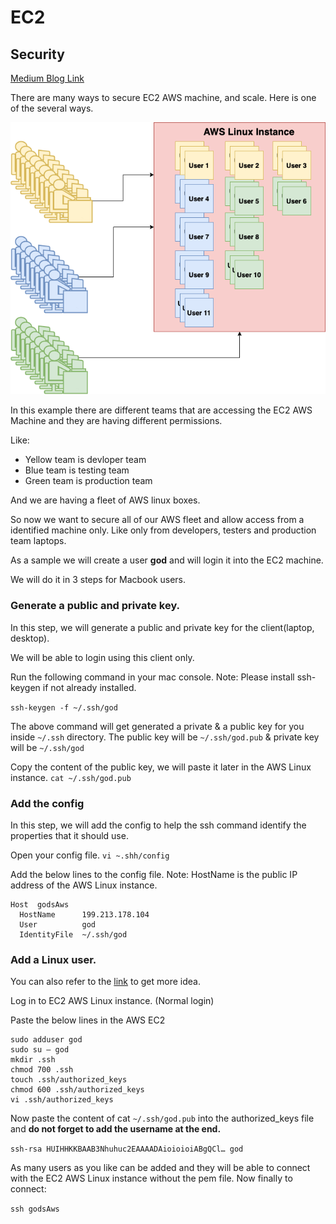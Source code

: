 # EC2

## Security

[Medium Blog Link](https://abhishekhoney.medium.com/ssh-into-aws-without-pem-file-must-know-user-management-on-aws-2d8f88904a09)

There are many ways to secure EC2 AWS machine, and scale. Here is one of the several ways.

![alt text](https://github.com/abhishek-honey/aws/blob/main/images/AWS%20EC2%20connection%20without%20pem%20file.png?raw=true)


In this example there are different teams that are accessing the EC2 AWS Machine and they are having different permissions.

Like:
*   Yellow team is devloper team
*   Blue team is testing team
*   Green team is production team

And we are having a fleet of AWS linux boxes.


So now we want to secure all of our AWS fleet and allow access from a identified machine only. Like only from developers, testers and production team laptops.

As a sample we will create a user __god__ and will login it into the EC2 machine.

We will do it in 3 steps for Macbook users.

### Generate a public and private key.

In this step, we will generate a public and private key for the client(laptop, desktop). 

We will be able to login using this client only.

Run the following command in your mac console.
Note: Please install ssh-keygen if not already installed.

```ssh-keygen -f ~/.ssh/god```

The above command will get generated a private & a public key for you inside ```~/.ssh``` directory. The public key will be ```~/.ssh/god.pub``` & private key will be ```~/.ssh/god```

Copy the content of the public key, we will paste it later in the AWS Linux instance.
```cat ~/.ssh/god.pub```

### Add the config

In this step, we will add the config to help the ssh command identify the properties that it should use.

Open your config file.
```vi ~.shh/config```

Add the below lines to the config file.
Note: HostName is the public IP address of the AWS Linux instance.
```
Host  godsAws
  HostName      199.213.178.104
  User          god
  IdentityFile  ~/.ssh/god
```

### Add a Linux user.

You can also refer to the [link](https://aws.amazon.com/premiumsupport/knowledge-center/new-user-accounts-linux-instance/) to get more idea.


Log in to EC2 AWS Linux instance. (Normal login)

Paste the below lines in the AWS EC2
```
sudo adduser god
sudo su — god
mkdir .ssh
chmod 700 .ssh
touch .ssh/authorized_keys
chmod 600 .ssh/authorized_keys
vi .ssh/authorized_keys
```
Now paste the content of cat ```~/.ssh/god.pub``` into the authorized_keys file and __do not forget to add the username at the end.__

```ssh-rsa HUIHHKKBAAB3Nhuhuc2EAAAADAioioioiABgQCl… god```

As many users as you like can be added and they will be able to connect with the EC2 AWS Linux instance without the pem file.
Now finally to connect:

```ssh godsAws```
